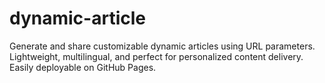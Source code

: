 # dynamic-article
Generate and share customizable dynamic articles using URL parameters. Lightweight, multilingual, and perfect for personalized content delivery. Easily deployable on GitHub Pages.
